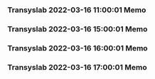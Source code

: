 ### Transyslab 2022-03-16 11:00:01 Memo
### Transyslab 2022-03-16 15:00:01 Memo
### Transyslab 2022-03-16 16:00:01 Memo
### Transyslab 2022-03-16 17:00:01 Memo
